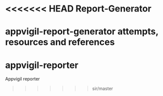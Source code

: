 <<<<<<< HEAD
Report-Generator
================
appvigil-report-generator attempts, resources and references
=======
appvigil-reporter
=================

Appvigil reporter
>>>>>>> sir/master
